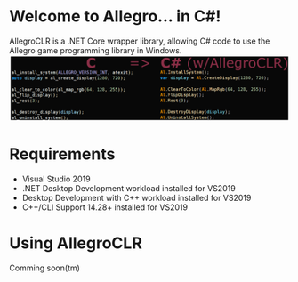# Welcome to Allegro... in C#!
AllegroCLR is a .NET Core wrapper library, allowing C# code to use the Allegro game programming library in Windows.
![image](https://github.com/Steslos/AllegroClr/blob/main/allegro-to-allegroclr.png)

# Requirements
- Visual Studio 2019
- .NET Desktop Development workload installed for VS2019
- Desktop Development with C++ workload installed for VS2019
- C++/CLI Support 14.28+ installed for VS2019

# Using AllegroCLR
Comming soon(tm)
